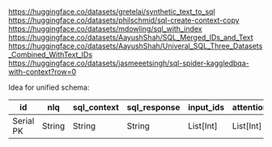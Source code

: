 https://huggingface.co/datasets/gretelai/synthetic_text_to_sql \
https://huggingface.co/datasets/philschmid/sql-create-context-copy \
https://huggingface.co/datasets/mdowling/sql_with_index \
https://huggingface.co/datasets/AayushShah/SQL_Merged_IDs_and_Text \
https://huggingface.co/datasets/AayushShah/Univeral_SQL_Three_Datasets_Combined_WithText_IDs \
https://huggingface.co/datasets/jasmeeetsingh/sql-spider-kaggledbqa-with-context?row=0

Idea for unified schema:

| id        | nlq    | sql_context | sql_response | input_ids | attention_mask | labels    | sql_complexity | complexity_reasoning |
|-----------|--------|-------------|--------------|-----------|----------------|-----------|----------------|----------------------|
| Serial PK | String | String      | String       | List[Int] | List[Int]      | List[int] | String         | String               |
